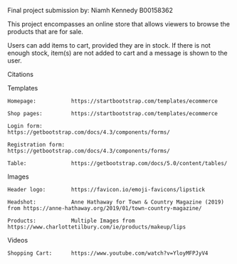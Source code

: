 Final project submission by:
    Niamh Kennedy
    B00158362

This project encompasses an online store that allows viewers to browse
the products that are for sale. 

Users can add items to cart, provided they are in stock. If there is 
not enough stock, item(s) are not added to cart and a message is shown to 
the user.


Citations

Templates

    Homepage:           https://startbootstrap.com/templates/ecommerce
    
    Shop pages:         https://startbootstrap.com/templates/ecommerce
    
    Login form:         https://getbootstrap.com/docs/4.3/components/forms/
    
    Registration form:  https://getbootstrap.com/docs/4.3/components/forms/
    
    Table:              https://getbootstrap.com/docs/5.0/content/tables/

Images    

    Header logo:        https://favicon.io/emoji-favicons/lipstick
    
    Headshot:           Anne Hathaway for Town & Country Magazine (2019) from https://anne-hathaway.org/2019/01/town-country-magazine/
    
    Products:           Multiple Images from https://www.charlottetilbury.com/ie/products/makeup/lips

Videos
    
    Shopping Cart:      https://www.youtube.com/watch?v=YloyMFPJyV4